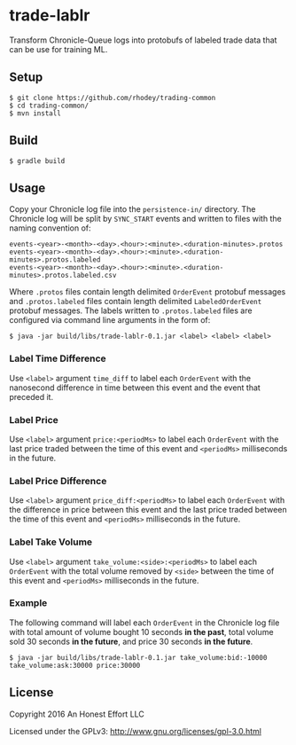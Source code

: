 # trade-lablr

Transform Chronicle-Queue logs into protobufs of labeled trade data that can be
use for training ML.

## Setup
```
$ git clone https://github.com/rhodey/trading-common
$ cd trading-common/
$ mvn install
```

## Build
```
$ gradle build
```

## Usage
Copy your Chronicle log file into the `persistence-in/` directory. The
Chronicle log will be split by `SYNC_START` events and written to files with
the naming convention of:
```
events-<year>-<month>-<day>.<hour>:<minute>.<duration-minutes>.protos
events-<year>-<month>-<day>.<hour>:<minute>.<duration-minutes>.protos.labeled
events-<year>-<month>-<day>.<hour>:<minute>.<duration-minutes>.protos.labeled.csv
```

Where `.protos` files contain length delimited `OrderEvent` protobuf messages
and `.protos.labeled` files contain length delimited  `LabeledOrderEvent`
protobuf messages. The labels written to `.protos.labeled` files are configured
via command line arguments in the form of:
```
$ java -jar build/libs/trade-lablr-0.1.jar <label> <label> <label>
```

### Label Time Difference
Use `<label>` argument `time_diff` to label each `OrderEvent` with the
nanosecond difference in time between this event and the event that preceded
it.

### Label Price
Use `<label>` argument `price:<periodMs>` to label each `OrderEvent` with
the last price traded between the time of this event and `<periodMs>`
milliseconds in the future.

### Label Price Difference
Use `<label>` argument `price_diff:<periodMs>` to label each `OrderEvent`
with the difference in price between this event and the last price traded
between the time of this event and `<periodMs>` milliseconds in the future.

### Label Take Volume
Use `<label>` argument `take_volume:<side>:<periodMs>` to label each
`OrderEvent` with the total volume removed by `<side>` between the time of this
event and `<periodMs>` milliseconds in the future.

### Example
The following command will label each `OrderEvent` in the Chronicle log file
with total amount of volume bought 10 seconds **in the past**, total volume
sold 30 seconds **in the future**, and price 30 seconds **in the future**.
```
$ java -jar build/libs/trade-lablr-0.1.jar take_volume:bid:-10000 take_volume:ask:30000 price:30000
```

## License

Copyright 2016 An Honest Effort LLC

Licensed under the GPLv3: http://www.gnu.org/licenses/gpl-3.0.html
